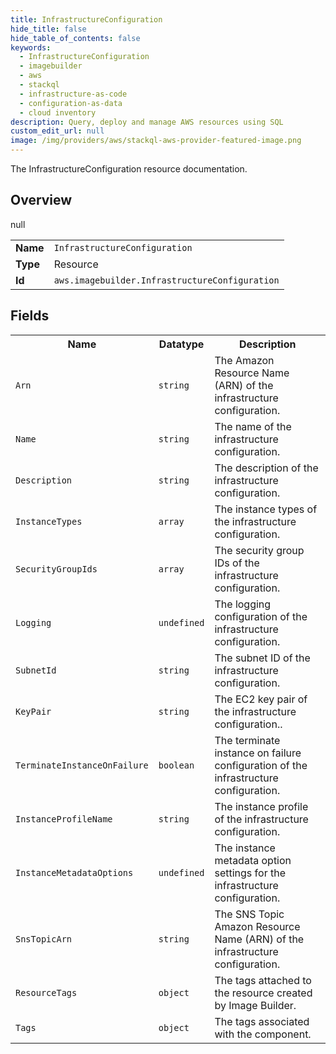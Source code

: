 ```yaml
---
title: InfrastructureConfiguration
hide_title: false
hide_table_of_contents: false
keywords:
  - InfrastructureConfiguration
  - imagebuilder
  - aws
  - stackql
  - infrastructure-as-code
  - configuration-as-data
  - cloud inventory
description: Query, deploy and manage AWS resources using SQL
custom_edit_url: null
image: /img/providers/aws/stackql-aws-provider-featured-image.png
---
```

The InfrastructureConfiguration resource documentation.

## Overview
<table><tbody>
<tr><td><b>Name</b></td><td><code>InfrastructureConfiguration</code></td></tr>
<tr><td><b>Type</b></td><td>Resource</td></tr>
null
<tr><td><b>Id</b></td><td><code>aws.imagebuilder.InfrastructureConfiguration</code></td></tr>
</tbody></table>

## Fields
<table><tbody>
<tr><th>Name</th><th>Datatype</th><th>Description</th></tr>
<tr><td><code>Arn</code></td><td><code>string</code></td><td>The Amazon Resource Name (ARN) of the infrastructure configuration.</td></tr><tr><td><code>Name</code></td><td><code>string</code></td><td>The name of the infrastructure configuration.</td></tr><tr><td><code>Description</code></td><td><code>string</code></td><td>The description of the infrastructure configuration.</td></tr><tr><td><code>InstanceTypes</code></td><td><code>array</code></td><td>The instance types of the infrastructure configuration.</td></tr><tr><td><code>SecurityGroupIds</code></td><td><code>array</code></td><td>The security group IDs of the infrastructure configuration.</td></tr><tr><td><code>Logging</code></td><td><code>undefined</code></td><td>The logging configuration of the infrastructure configuration.</td></tr><tr><td><code>SubnetId</code></td><td><code>string</code></td><td>The subnet ID of the infrastructure configuration.</td></tr><tr><td><code>KeyPair</code></td><td><code>string</code></td><td>The EC2 key pair of the infrastructure configuration..</td></tr><tr><td><code>TerminateInstanceOnFailure</code></td><td><code>boolean</code></td><td>The terminate instance on failure configuration of the infrastructure configuration.</td></tr><tr><td><code>InstanceProfileName</code></td><td><code>string</code></td><td>The instance profile of the infrastructure configuration.</td></tr><tr><td><code>InstanceMetadataOptions</code></td><td><code>undefined</code></td><td>The instance metadata option settings for the infrastructure configuration.</td></tr><tr><td><code>SnsTopicArn</code></td><td><code>string</code></td><td>The SNS Topic Amazon Resource Name (ARN) of the infrastructure configuration.</td></tr><tr><td><code>ResourceTags</code></td><td><code>object</code></td><td>The tags attached to the resource created by Image Builder.</td></tr><tr><td><code>Tags</code></td><td><code>object</code></td><td>The tags associated with the component.</td></tr>
</tbody></table>